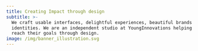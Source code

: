 ```yaml
---
title: Creating Impact through design
subtitle: >-
  We craft usable interfaces, delightful experiences, beautiful brands &
  identities. We are an independent studio at YoungInnovations helping companies
  reach their goals through design.
image: /img/banner_illustration.svg
---
```


